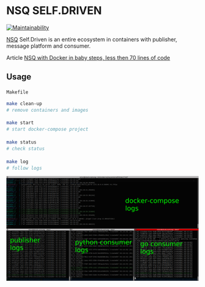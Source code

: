 # NSQ SELF.DRIVEN

[![Maintainability](https://api.codeclimate.com/v1/badges/2cb11164a1021862afd0/maintainability)](https://codeclimate.com/github/victorabarros/nsq-service-self-driven/maintainability)

[NSQ](https://nsq.io/) Self.Driven is an entire ecosystem in containers with publisher, message platform and consumer.

Article [NSQ with Docker in baby steps, less then 70 lines of code](https://victoralmeidabarros.medium.com/nsq-with-docker-in-baby-steps-70-lines-of-code-381ac37eaf58)

## Usage

`Makefile`

```sh
make clean-up
# remove containers and images

make start
# start docker-compose project

make status
# check status

make log
# follow logs
```

<p align="center">
    <img src="./assets/logs.png" />
    <!-- Font: https://nsq.io/overview/design.html#simplifying-configuration-and-administration -->
  </a>
</p>
